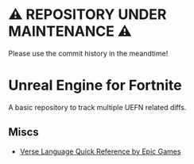 # ⚠️ REPOSITORY UNDER MAINTENANCE ⚠️

Please use the commit history in the meandtime!

# Unreal Engine for Fortnite

A basic repository to track multiple UEFN related diffs.

## Miscs

- [Verse Language Quick Reference by Epic Games](https://dev.epicgames.com/documentation/en-us/uefn/verse-language-quick-reference)
